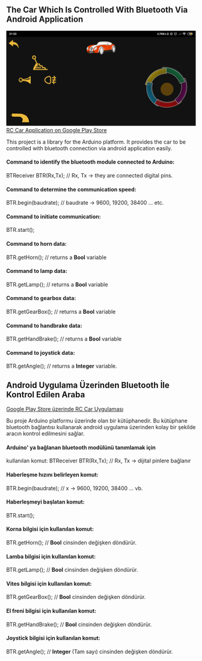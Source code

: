 ## The Car Which Is Controlled With Bluetooth Via Android Application

![](https://github.com/kadirsunman/Bluetooth-RC-Car/blob/master/images/application.jpg)
[RC Car Application on Google Play Store](https://play.google.com/store/search?q=mechastudios&gl=TR)

This project is a library for the Arduino platform. It provides the car
to be controlled with bluetooth connection via android application easily.

#### Command to identify the bluetooth module connected to Arduino:
BTReceiver BTR(Rx,Tx); // Rx, Tx -> they are connected digital pins.

#### Command to determine the communication speed:
BTR.begin(baudrate); // baudrate -> 9600, 19200, 38400 ... etc.

#### Command to initiate communication:
BTR.start();

#### Command to horn data: 
BTR.getHorn(); // returns a **Bool** variable

#### Command to lamp data:
BTR.getLamp(); // returns a **Bool** variable

#### Command to gearbox data:
BTR.getGearBox(); // returns a **Bool** variable

#### Command to handbrake data:
BTR.getHandBrake(); // returns a **Bool** variable

#### Command to joystick data:
BTR.getAngle(); // returns a **Integer** variable.

## Android Uygulama Üzerinden Bluetooth İle Kontrol Edilen Araba

[Google Play Store üzerinde RC Car Uygulaması](https://play.google.com/store/search?q=mechastudios&gl=TR)

Bu proje Arduino platformu üzerinde olan bir kütüphanedir. 
Bu kütüphane bluetooth bağlantısı kullanarak android uygulama üzerinden
kolay bir şekilde aracın kontrol edilmesini sağlar.

#### Arduino' ya bağlanan bluetooth modülünü tanımlamak için
kullanılan komut:
BTReceiver BTR(Rx,Tx); // Rx, Tx -> dijital pinlere bağlanır

#### Haberleşme hızını belirleyen komut:
BTR.begin(baudrate); // x -> 9600, 19200, 38400 ... vb.

#### Haberleşmeyi başlatan komut:
BTR.start();

#### Korna bilgisi için kullanılan komut:
BTR.getHorn(); // **Bool** cinsinden değişken döndürür.

#### Lamba bilgisi için kullanılan komut:
BTR.getLamp(); // **Bool** cinsinden değişken döndürür.

#### Vites bilgisi için kullanılan komut:
BTR.getGearBox(); // **Bool** cinsinden değişken döndürür.

#### El freni bilgisi için kullanılan komut:
BTR.getHandBrake(); // **Bool** cinsinden değişken döndürür.

#### Joystick bilgisi için kullanılan komut:
BTR.getAngle(); // **Integer** (Tam sayı) cinsinden değişken döndürür.

